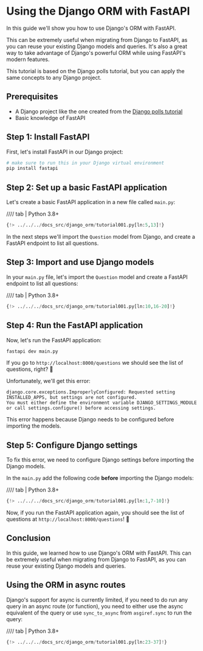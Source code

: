 # Using the Django ORM with FastAPI

In this guide we'll show you how to use Django's ORM with FastAPI.

This can be extremely useful when migrating from Django to FastAPI, as you can reuse your existing Django models and queries. It's also a great way to take advantage of Django's powerful ORM while using FastAPI's modern features.

This tutorial is based on the Django polls tutorial, but you can apply the same concepts to any Django project.

## Prerequisites

- A Django project like the one created from the [Django polls tutorial](https://docs.djangoproject.com/en/stable/intro/tutorial01/)
- Basic knowledge of FastAPI

## Step 1: Install FastAPI

First, let's install FastAPI in our Django project:

```bash
# make sure to run this in your Django virtual environment
pip install fastapi
```

## Step 2: Set up a basic FastAPI application

Let's create a basic FastAPI application in a new file called `main.py`:

//// tab | Python 3.8+

```Python
{!> ../../../docs_src/django_orm/tutorial001.py[ln:5,13]!}
```

In the next steps we'll import the `Question` model from Django, and create a FastAPI endpoint to list all questions.

## Step 3: Import and use Django models

In your `main.py` file, let's import the `Question` model and create a FastAPI endpoint to list all questions:

//// tab | Python 3.8+

```Python
{!> ../../../docs_src/django_orm/tutorial001.py[ln:10,16-20]!}
```

## Step 4: Run the FastAPI application

Now, let's run the FastAPI application:

```bash
fastapi dev main.py
```

If you go to `http://localhost:8000/questions` we should see the list of questions, right? 🤔

Unfortunately, we'll get this error:

```text
django.core.exceptions.ImproperlyConfigured: Requested setting INSTALLED_APPS, but settings are not configured.
You must either define the environment variable DJANGO_SETTINGS_MODULE or call settings.configure() before accessing settings.
```

This error happens because Django needs to be configured before importing the models.

## Step 5: Configure Django settings

To fix this error, we need to configure Django settings before importing the Django models.

In the `main.py` add the following code **before** importing the Django models:

//// tab | Python 3.8+

```Python
{!> ../../../docs_src/django_orm/tutorial001.py[ln:1,7-10]!}
```

Now, if you run the FastAPI application again, you should see the list of questions at `http://localhost:8000/questions`! 🎉

## Conclusion

In this guide, we learned how to use Django's ORM with FastAPI. This can be extremely useful when migrating from Django to FastAPI, as you can reuse your existing Django models and queries.

## Using the ORM in async routes

Django's support for async is currently limited, if you need to do run any query in an async route (or function),
you need to either use the async equivalent of the query or use `sync_to_async` from `asgiref.sync` to run the query:

//// tab | Python 3.8+

```Python
{!> ../../../docs_src/django_orm/tutorial001.py[ln:23-37]!}
```
